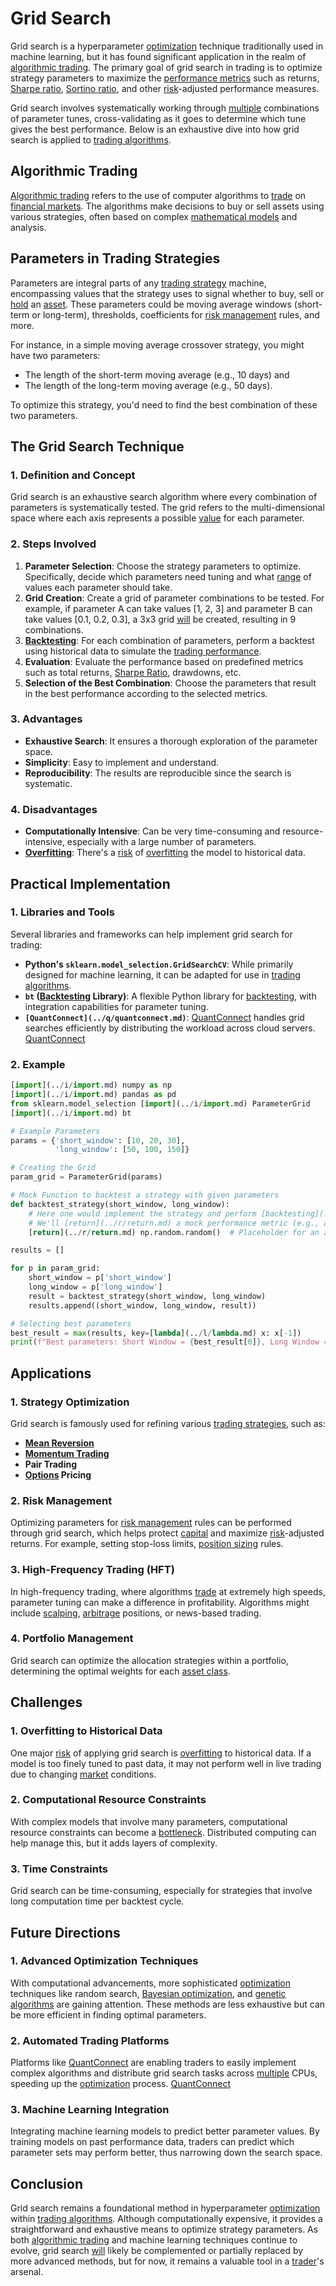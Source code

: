 # Grid Search

Grid search is a hyperparameter [optimization](../o/optimization.md) technique traditionally used in machine learning, but it has found significant application in the realm of [algorithmic trading](../a/algorithmic_trading.md). The primary goal of grid search in trading is to optimize strategy parameters to maximize the [performance metrics](../p/performance_metrics.md) such as returns, [Sharpe ratio](../s/sharpe_ratio.md), [Sortino ratio](../s/sortino_ratio.md), and other [risk](../r/risk.md)-adjusted performance measures.

Grid search involves systematically working through [multiple](../m/multiple.md) combinations of parameter tunes, cross-validating as it goes to determine which tune gives the best performance. Below is an exhaustive dive into how grid search is applied to [trading algorithms](../t/trading_algorithms.md).

## Algorithmic Trading

[Algorithmic trading](../a/algorithmic_trading.md) refers to the use of computer algorithms to [trade](../t/trade.md) on [financial markets](../f/financial_market.md). The algorithms make decisions to buy or sell assets using various strategies, often based on complex [mathematical models](../m/mathematical_models_in_trading.md) and analysis. 

## Parameters in Trading Strategies

Parameters are integral parts of any [trading strategy](../t/trading_strategy.md) machine, encompassing values that the strategy uses to signal whether to buy, sell or [hold](../h/hold.md) an [asset](../a/asset.md). These parameters could be moving average windows (short-term or long-term), thresholds, coefficients for [risk management](../r/risk_management.md) rules, and more.

For instance, in a simple moving average crossover strategy, you might have two parameters:
- The length of the short-term moving average (e.g., 10 days) and
- The length of the long-term moving average (e.g., 50 days).

To optimize this strategy, you'd need to find the best combination of these two parameters.

## The Grid Search Technique

### 1. Definition and Concept

Grid search is an exhaustive search algorithm where every combination of parameters is systematically tested. The grid refers to the multi-dimensional space where each axis represents a possible [value](../v/value.md) for each parameter.

### 2. Steps Involved

1. **Parameter Selection**: Choose the strategy parameters to optimize. Specifically, decide which parameters need tuning and what [range](../r/range.md) of values each parameter should take.
2. **Grid Creation**: Create a grid of parameter combinations to be tested. For example, if parameter A can take values [1, 2, 3] and parameter B can take values [0.1, 0.2, 0.3], a 3x3 grid [will](../w/will.md) be created, resulting in 9 combinations.
3. **[Backtesting](../b/backtesting.md)**: For each combination of parameters, perform a backtest using historical data to simulate the [trading performance](../t/trading_performance.md).
4. **Evaluation**: Evaluate the performance based on predefined metrics such as total returns, [Sharpe Ratio](../s/sharpe_ratio.md), drawdowns, etc.
5. **Selection of the Best Combination**: Choose the parameters that result in the best performance according to the selected metrics.

### 3. Advantages

- **Exhaustive Search**: It ensures a thorough exploration of the parameter space.
- **Simplicity**: Easy to implement and understand.
- **Reproducibility**: The results are reproducible since the search is systematic.

### 4. Disadvantages

- **Computationally Intensive**: Can be very time-consuming and resource-intensive, especially with a large number of parameters.
- **[Overfitting](../o/overfitting.md)**: There's a [risk](../r/risk.md) of [overfitting](../o/overfitting.md) the model to historical data.

## Practical Implementation

### 1. Libraries and Tools

Several libraries and frameworks can help implement grid search for trading:

- **Python's `sklearn.model_selection.GridSearchCV`**: While primarily designed for machine learning, it can be adapted for use in [trading algorithms](../t/trading_algorithms.md).
- **`bt` ([Backtesting](../b/backtesting.md) Library)**: A flexible Python library for [backtesting](../b/backtesting.md), with integration capabilities for parameter tuning.
- **`[QuantConnect](../q/quantconnect.md)`**: [QuantConnect](../q/quantconnect.md) handles grid searches efficiently by distributing the workload across cloud servers. [QuantConnect](https://www.quantconnect.com/)

### 2. Example

```python
[import](../i/import.md) numpy as np
[import](../i/import.md) pandas as pd
from sklearn.model_selection [import](../i/import.md) ParameterGrid
[import](../i/import.md) bt

# Example Parameters
params = {'short_window': [10, 20, 30],
          'long_window': [50, 100, 150]}

# Creating the Grid
param_grid = ParameterGrid(params)

# Mock Function to backtest a strategy with given parameters
def backtest_strategy(short_window, long_window):
    # Here one would implement the strategy and perform [backtesting](../b/backtesting.md)
    # We'll [return](../r/return.md) a mock performance metric (e.g., annualized [return](../r/return.md))
    [return](../r/return.md) np.random.random()  # Placeholder for an actual [backtesting](../b/backtesting.md) result

results = []

for p in param_grid:
    short_window = p['short_window']
    long_window = p['long_window']
    result = backtest_strategy(short_window, long_window)
    results.append((short_window, long_window, result))

# Selecting best parameters
best_result = max(results, key=[lambda](../l/lambda.md) x: x[-1])
print(f"Best parameters: Short Window = {best_result[0]}, Long Window = {best_result[1]}")
```

## Applications

### 1. Strategy Optimization

Grid search is famously used for refining various [trading strategies](../t/trading_strategies.md), such as:

- **[Mean Reversion](../m/mean_reversion.md)**
- **[Momentum Trading](../m/momentum_trading.md)**
- **Pair Trading**
- **[Options](../o/options.md) Pricing**

### 2. Risk Management

Optimizing parameters for [risk management](../r/risk_management.md) rules can be performed through grid search, which helps protect [capital](../c/capital.md) and maximize [risk](../r/risk.md)-adjusted returns. For example, setting stop-loss limits, [position sizing](../p/position_sizing.md) rules.

### 3. High-Frequency Trading (HFT)

In high-frequency trading, where algorithms [trade](../t/trade.md) at extremely high speeds, parameter tuning can make a difference in profitability. Algorithms might include [scalping](../s/scalping.md), [arbitrage](../a/arbitrage.md) positions, or news-based trading.

### 4. Portfolio Management

Grid search can optimize the allocation strategies within a portfolio, determining the optimal weights for each [asset class](../a/asset_class.md).

## Challenges

### 1. Overfitting to Historical Data

One major [risk](../r/risk.md) of applying grid search is [overfitting](../o/overfitting.md) to historical data. If a model is too finely tuned to past data, it may not perform well in live trading due to changing [market](../m/market.md) conditions.

### 2. Computational Resource Constraints

With complex models that involve many parameters, computational resource constraints can become a [bottleneck](../b/bottleneck.md). Distributed computing can help manage this, but it adds layers of complexity.

### 3. Time Constraints

Grid search can be time-consuming, especially for strategies that involve long computation time per backtest cycle.

## Future Directions

### 1. Advanced Optimization Techniques

With computational advancements, more sophisticated [optimization](../o/optimization.md) techniques like random search, [Bayesian optimization](../b/bayesian_optimization.md), and [genetic algorithms](../g/genetic_algorithms_in_trading.md) are gaining attention. These methods are less exhaustive but can be more efficient in finding optimal parameters.

### 2. Automated Trading Platforms

Platforms like [QuantConnect](../q/quantconnect.md) are enabling traders to easily implement complex algorithms and distribute grid search tasks across [multiple](../m/multiple.md) CPUs, speeding up the [optimization](../o/optimization.md) process. [QuantConnect](https://www.quantconnect.com/)

### 3. Machine Learning Integration

Integrating machine learning models to predict better parameter values. By training models on past performance data, traders can predict which parameter sets may perform better, thus narrowing down the search space.

## Conclusion

Grid search remains a foundational method in hyperparameter [optimization](../o/optimization.md) within [trading algorithms](../t/trading_algorithms.md). Although computationally expensive, it provides a straightforward and exhaustive means to optimize strategy parameters. As both [algorithmic trading](../a/algorithmic_trading.md) and machine learning techniques continue to evolve, grid search [will](../w/will.md) likely be complemented or partially replaced by more advanced methods, but for now, it remains a valuable tool in a [trader](../t/trader.md)'s arsenal.
